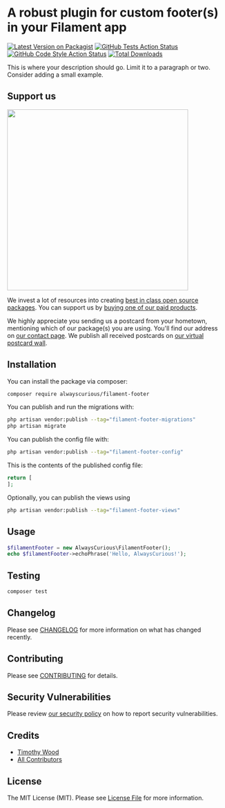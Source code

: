 # A robust plugin for custom footer(s) in your Filament app

[![Latest Version on Packagist](https://img.shields.io/packagist/v/alwayscurious/filament-footer.svg?style=flat-square)](https://packagist.org/packages/alwayscurious/filament-footer)
[![GitHub Tests Action Status](https://img.shields.io/github/actions/workflow/status/alwayscurious/filament-footer/run-tests.yml?branch=main&label=tests&style=flat-square)](https://github.com/alwayscurious/filament-footer/actions?query=workflow%3Arun-tests+branch%3Amain)
[![GitHub Code Style Action Status](https://img.shields.io/github/actions/workflow/status/alwayscurious/filament-footer/fix-php-code-style-issues.yml?branch=main&label=code%20style&style=flat-square)](https://github.com/alwayscurious/filament-footer/actions?query=workflow%3A"Fix+PHP+code+style+issues"+branch%3Amain)
[![Total Downloads](https://img.shields.io/packagist/dt/alwayscurious/filament-footer.svg?style=flat-square)](https://packagist.org/packages/alwayscurious/filament-footer)

This is where your description should go. Limit it to a paragraph or two. Consider adding a small example.

## Support us

[<img src="https://github-ads.s3.eu-central-1.amazonaws.com/filament-footer.jpg?t=1" width="419px" />](https://spatie.be/github-ad-click/filament-footer)

We invest a lot of resources into creating [best in class open source packages](https://spatie.be/open-source). You can support us by [buying one of our paid products](https://spatie.be/open-source/support-us).

We highly appreciate you sending us a postcard from your hometown, mentioning which of our package(s) you are using. You'll find our address on [our contact page](https://spatie.be/about-us). We publish all received postcards on [our virtual postcard wall](https://spatie.be/open-source/postcards).

## Installation

You can install the package via composer:

```bash
composer require alwayscurious/filament-footer
```

You can publish and run the migrations with:

```bash
php artisan vendor:publish --tag="filament-footer-migrations"
php artisan migrate
```

You can publish the config file with:

```bash
php artisan vendor:publish --tag="filament-footer-config"
```

This is the contents of the published config file:

```php
return [
];
```

Optionally, you can publish the views using

```bash
php artisan vendor:publish --tag="filament-footer-views"
```

## Usage

```php
$filamentFooter = new AlwaysCurious\FilamentFooter();
echo $filamentFooter->echoPhrase('Hello, AlwaysCurious!');
```

## Testing

```bash
composer test
```

## Changelog

Please see [CHANGELOG](CHANGELOG.md) for more information on what has changed recently.

## Contributing

Please see [CONTRIBUTING](CONTRIBUTING.md) for details.

## Security Vulnerabilities

Please review [our security policy](../../security/policy) on how to report security vulnerabilities.

## Credits

- [Timothy Wood](https://github.com/codearachnid)
- [All Contributors](../../contributors)

## License

The MIT License (MIT). Please see [License File](LICENSE.md) for more information.
